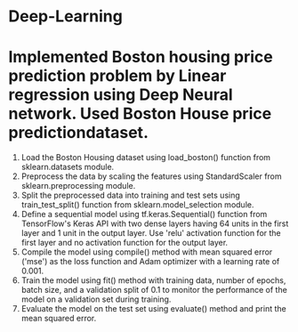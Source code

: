 # Deep-Learning

# Implemented Boston housing price prediction problem by Linear regression using Deep Neural network. Used Boston House price predictiondataset.

1. Load the Boston Housing dataset using load_boston() function from sklearn.datasets module.
2. Preprocess the data by scaling the features using StandardScaler from sklearn.preprocessing module.
3. Split the preprocessed data into training and test sets using train_test_split() function from sklearn.model_selection module.
4. Define a sequential model using tf.keras.Sequential() function from TensorFlow's Keras API with two dense layers having 64 units in the first layer and 1 unit in the output layer. Use 'relu' activation function for the first layer and no activation function for the output layer.
5. Compile the model using compile() method with mean squared error ('mse') as the loss function and Adam optimizer with a learning rate of 0.001.
6. Train the model using fit() method with training data, number of epochs, batch size, and a validation split of 0.1 to monitor the performance of the model on a validation set during training.
7. Evaluate the model on the test set using evaluate() method and print the mean squared error.
